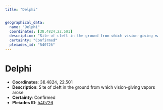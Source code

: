 ```yaml
---
title: "Delphi"


geographical_data:
  name: "Delphi"
  coordinates: [38.4824,22.501]
  description: "Site of cleft in the ground from which vision-giving vapors arose"
  certainty: "Confirmed"
  pleiades_id: "540726"
---
```


# Delphi

- **Coordinates**: 38.4824, 22.501
- **Description**: Site of cleft in the ground from which vision-giving vapors arose
- **Certainty**: Confirmed
- **Pleiades ID**: [540726](https://pleiades.stoa.org/places/540726)

